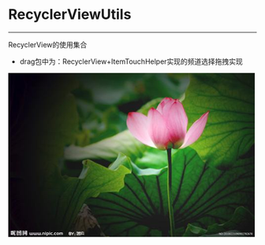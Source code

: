# RecyclerViewUtils
---
RecyclerView的使用集合
* drag包中为：RecyclerView+ItemTouchHelper实现的频道选择拖拽实现

![我是图片](https://github.com/rotate-fly/RecyclerViewUtils/blob/master/app/images/test01.jpg?raw=true)
